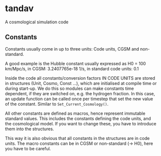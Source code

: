 tandav
======

A cosmological simulation code

Constants
---------

Constants usually come in up to three units: Code units, CGSM and non-standard. 
	
A good example is the Hubble constant usually expressed as H0 = 100 km/Mpc/s,
in CGSM: 3.2407765e-18 1/s, in standard code units: 0.1

Inside the code all constants/conversion factors IN CODE UNITS are stored in 
structures (Unit, Cosmo, Const ...), which are initialised at compile time or during start-up. We do this so modules can make constants time dependent, if they are switched on, e.g. the hydrogen fraction. In this case, an update function can be called once per timestep that set the new value of the constant. Similar to `Set_Current_Cosmology()`.

All other constants are defined as macros, hence represent immutable standard values. This includes the constants defining the code units, and the cosmological model. If you want to change these, you have to introduce them into the structures.

This way it is also obvious that all constants in the structures are in code units. The macro constants can be in CGSM or non-standard (-> H0), here you have to be careful.
